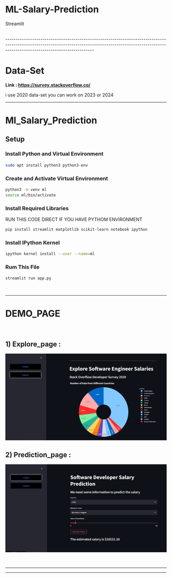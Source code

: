 # ML-Salary-Prediction
Streamlit 

<br>
-------------------------------------------------------------------------------------------------------------------------------------------------------------------------------------------------------

# Data-Set 
**Link : https://survey.stackoverflow.co/**

i use 2020 data-set you can work on 2023 or 2024
<br>
_______________________________________________________________________________________________________________________________________________________________________________________________________
# Ml_Salary_Prediction

## Setup

### Install Python and Virtual Environment

```bash
sudo apt install python3 python3-env
```

### Create and Activate Virtual Environment

```bash
python3 -m venv ml
source ml/bin/activate
```

### Install Required Libraries
RUN THIS CODE DIRECT IF YOU HAVE PYTHOM ENVIRONMENT 

```bash
pip install streamlit matplotlib scikit-learn notebook ipython
```

### Install IPython Kernel

```bash
ipython kernel install --user --name=ml
```


### Rum This File 
```bash
streamlit run app.py 
```

<br>

_______________________________________________________________________________________________________________________________________________________________________________________________________

# DEMO_PAGE
<br>

## 1) Explore_page :


![Demo Image](https://github.com/smit012/ML-Salary-Prediction/blob/main/Explore_page.png)


## 2) Prediction_page :

![Demo Image](https://github.com/smit012/ML-Salary-Prediction/blob/main/Prediction_page.png)

<br>
<hr>
<hr>
